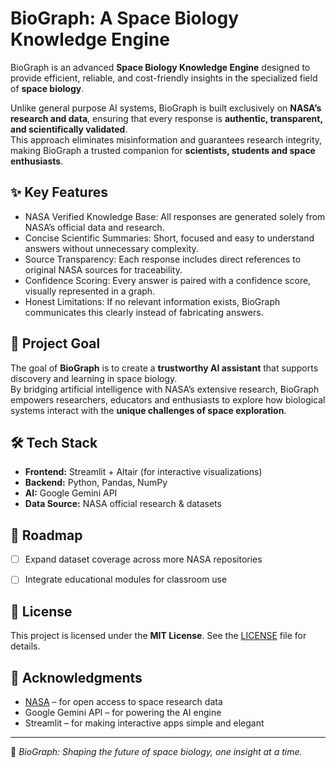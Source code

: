 # BioGraph: A Space Biology Knowledge Engine

BioGraph is an advanced **Space Biology Knowledge Engine** designed to provide efficient, reliable, and cost-friendly insights in the specialized field of **space biology**.  

Unlike general purpose AI systems, BioGraph is built exclusively on **NASA’s research and data**, ensuring that every response is **authentic, transparent, and scientifically validated**.  
This approach eliminates misinformation and guarantees research integrity, making BioGraph a trusted companion for **scientists, students and space enthusiasts**.


## ✨ Key Features

- NASA Verified Knowledge Base: All responses are generated solely from NASA’s official data and research.  
- Concise Scientific Summaries: Short, focused and easy to understand answers without unnecessary complexity.  
- Source Transparency: Each response includes direct references to original NASA sources for traceability.  
- Confidence Scoring: Every answer is paired with a confidence score, visually represented in a graph.  
- Honest Limitations: If no relevant information exists, BioGraph communicates this clearly instead of fabricating answers.  


## 🎯 Project Goal

The goal of **BioGraph** is to create a **trustworthy AI assistant** that supports discovery and learning in space biology.  
By bridging artificial intelligence with NASA’s extensive research, BioGraph empowers researchers, educators and enthusiasts to explore how biological systems interact with the **unique challenges of space exploration**.  


## 🛠️ Tech Stack

- **Frontend:** Streamlit + Altair (for interactive visualizations)  
- **Backend:** Python, Pandas, NumPy
- **AI:** Google Gemini API  
- **Data Source:** NASA official research & datasets  



## 🚧 Roadmap

- [ ] Expand dataset coverage across more NASA repositories
- [ ] Integrate educational modules for classroom use



## 📜 License

This project is licensed under the **MIT License**. See the [LICENSE](LICENSE) file for details.  


## 🌟 Acknowledgments

- [NASA](https://www.nasa.gov) – for open access to space research data  
- Google Gemini API – for powering the AI engine  
- Streamlit – for making interactive apps simple and elegant  

---


🔭 *BioGraph: Shaping the future of space biology, one insight at a time.*
